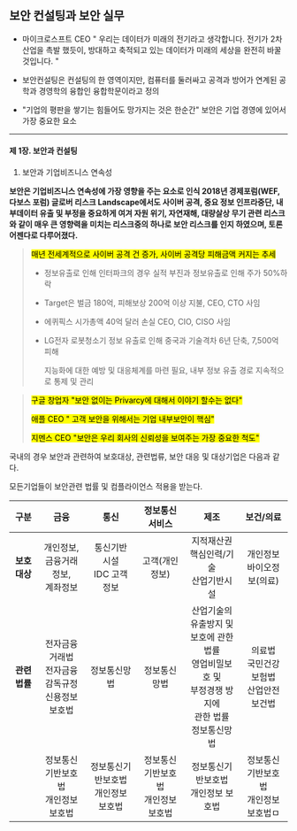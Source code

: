 ## 보안 컨설팅과 보안 실무 



- 마이크로스프트 CEO " 우리는 데이터가 미래의 전기라고 생각합니다. 전기가 2차 산업을 촉발 했듯이, 방대하고 축적되고 있는 데이터가 미래의 세상을 완전히 바꿀 것입니다. " 



- 보안컨설팅은 컨설팅의 한 영역이지만, 컴퓨터를 둘러싸고 공격과 방어가 연계된 공학과 경영학의 융합인 융합학문이라고 정의 



- "기업의 평판을 쌓기는 힘들어도 망가지는 것은 한순간" 보안은 기업 경영에 있어서 가장 중요한 요소 

---





#### 제 1장. 보안과 컨설팅

1) 보안과 기업비즈니스 연속성

   

**보안은 기업비즈니스 연속성에 가장 영향을 주는 요소로 인식 2018년 경제포럼(WEF, 다보스 포럼) 글로버 리스크 Landscape에서도 사이버 공격, 중요 정보 인프라중단, 내부데이터 유출 및 부정을 중요하게 여겨 자원 위기, 자연재해, 대량살상 무기 관련 리스크와 같이 매우 큰 영향력을 미치는 리스크중의 하나로 보안 리스크를 인지 하였으며, 토론 어젠다로 다루어졌다.** 





>  <mark>매년 전세계적으로 사이버 공격 건 증가, 사이버 공격당 피해금액 커지는 추세 </mark>
>
> - 정보유출로 인해 인터파크의 경우 실적 부진과 정보유출로 인해 주가 50%하락
>
> - Target은 벌금 180억, 피해보상 200억 이상 지불, CEO, CTO 사임
>
> -  에퀴픽스 시가총액 40억 달러 손실 CEO, CIO, CISO 사임
>
> - LG전자 로봇청소기 정보 유출로 인해 중국과 기술격차 6년 단축, 7,500억 피해
>
>   지능화에 대한 예방 및 대응체계를 마련 필요, 내부 정보 유출 경로 지속적으로 통제 및 관리





> <mark>구글 창업자 "보안 없이는 Privarcy에 대해서 이야기 할수는 없다" </mark>
>
> <mark>애플 CEO " 고객 보안을 위해서는 기업 내부보안이 핵심"</mark>
>
> <mark> 지멘스 CEO "보안은 우리 회사의 신뢰성을 보여주는 가장 중요한 척도"</mark>





국내의 경우 보안과 관련하여 보호대상, 관련법류, 보안 대응 및 대상기업은 다음과 같다.

모든기업들이 보안관련 법률 및 컴플라이언스 적용을 받는다. 

|      **구분**      |                           **금융**                           |                 **통신**                 |            **정보통신서비스**            |                           **제조**                           |                     **보건/의료**                      |
| :----------------: | :----------------------------------------------------------: | :--------------------------------------: | :--------------------------------------: | :----------------------------------------------------------: | :----------------------------------------------------: |
| **보호대상**<br /> |         개인정보, <br />금융거래정보, <br />계좌정보         |     통신기반 시설<br />IDC 고객정보      |              고객(개인정보)              |       지적재산권<br />핵심인력/기술<br /> 산업기반시설       |             개인정보<br />바이오정보(의료)             |
|    **관련법률**    | 전자금융거래법<br />전자금융<br /> 감독규정<br /> 신용정보 보호법 |               정보통신망법               |            정보통신망법<br />            | 산업기술의 유출방지 및<br /> 보호에 관한 법률 <br />영업비밀보호 및  <br /> 부정경쟁 방지에 <br /> 관한 법률 <br /> 정보통신망법 | 의료법<br /> 국민건강보험법<br /> 산업안전보건법<br /> |
|                    |           정보통신기반보호법<br /> 개인정보 보호법           | 정보통신기반보호법<br /> 개인정보 보호법 | 정보통신기반보호법<br /> 개인정보 보호법 |           정보통신기반보호법<br /> 개인정보 보호법           |       정보통신기반보호법<br /> 개인정보 보호법ㅁ       |

